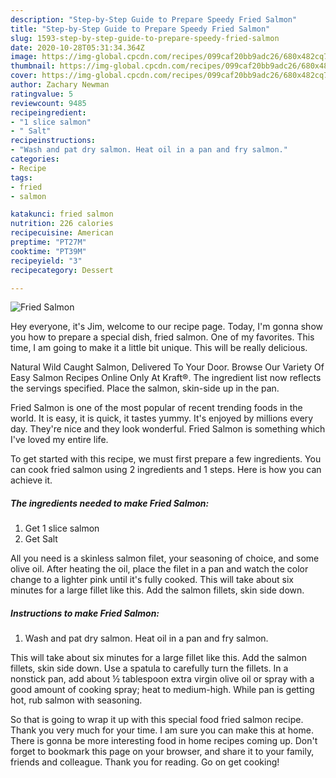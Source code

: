```yaml
---
description: "Step-by-Step Guide to Prepare Speedy Fried Salmon"
title: "Step-by-Step Guide to Prepare Speedy Fried Salmon"
slug: 1593-step-by-step-guide-to-prepare-speedy-fried-salmon
date: 2020-10-28T05:31:34.364Z
image: https://img-global.cpcdn.com/recipes/099caf20bb9adc26/680x482cq70/fried-salmon-recipe-main-photo.jpg
thumbnail: https://img-global.cpcdn.com/recipes/099caf20bb9adc26/680x482cq70/fried-salmon-recipe-main-photo.jpg
cover: https://img-global.cpcdn.com/recipes/099caf20bb9adc26/680x482cq70/fried-salmon-recipe-main-photo.jpg
author: Zachary Newman
ratingvalue: 5
reviewcount: 9485
recipeingredient:
- "1 slice salmon"
- " Salt"
recipeinstructions:
- "Wash and pat dry salmon. Heat oil in a pan and fry salmon."
categories:
- Recipe
tags:
- fried
- salmon

katakunci: fried salmon 
nutrition: 226 calories
recipecuisine: American
preptime: "PT27M"
cooktime: "PT39M"
recipeyield: "3"
recipecategory: Dessert

---
```



![Fried Salmon](https://img-global.cpcdn.com/recipes/099caf20bb9adc26/680x482cq70/fried-salmon-recipe-main-photo.jpg)

Hey everyone, it's Jim, welcome to our recipe page. Today, I'm gonna show you how to prepare a special dish, fried salmon. One of my favorites. This time, I am going to make it a little bit unique. This will be really delicious.

Natural Wild Caught Salmon, Delivered To Your Door. Browse Our Variety Of Easy Salmon Recipes Online Only At Kraft®. The ingredient list now reflects the servings specified. Place the salmon, skin-side up in the pan.

Fried Salmon is one of the most popular of recent trending foods in the world. It is easy, it is quick, it tastes yummy. It's enjoyed by millions every day. They're nice and they look wonderful. Fried Salmon is something which I've loved my entire life.


To get started with this recipe, we must first prepare a few ingredients. You can cook fried salmon using 2 ingredients and 1 steps. Here is how you can achieve it.

<!--inarticleads1-->

##### The ingredients needed to make Fried Salmon:

1. Get 1 slice salmon
1. Get  Salt


All you need is a skinless salmon filet, your seasoning of choice, and some olive oil. After heating the oil, place the filet in a pan and watch the color change to a lighter pink until it&#39;s fully cooked. This will take about six minutes for a large fillet like this. Add the salmon fillets, skin side down. 

<!--inarticleads2-->

##### Instructions to make Fried Salmon:

1. Wash and pat dry salmon. Heat oil in a pan and fry salmon.


This will take about six minutes for a large fillet like this. Add the salmon fillets, skin side down. Use a spatula to carefully turn the fillets. In a nonstick pan, add about ½ tablespoon extra virgin olive oil or spray with a good amount of cooking spray; heat to medium-high. While pan is getting hot, rub salmon with seasoning. 

So that is going to wrap it up with this special food fried salmon recipe. Thank you very much for your time. I am sure you can make this at home. There is gonna be more interesting food in home recipes coming up. Don't forget to bookmark this page on your browser, and share it to your family, friends and colleague. Thank you for reading. Go on get cooking!
